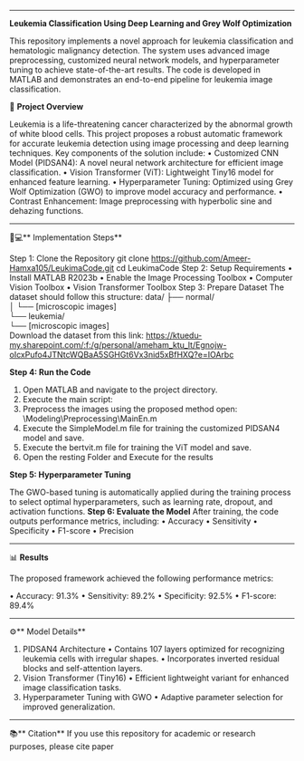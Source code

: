 ________________________________________
**Leukemia Classification Using Deep Learning and Grey Wolf Optimization**


This repository implements a novel approach for leukemia classification and hematologic malignancy detection. The system uses advanced image preprocessing, customized neural network models, and hyperparameter tuning to achieve state-of-the-art results. The code is developed in MATLAB and demonstrates an end-to-end pipeline for leukemia image classification.

📘 **Project Overview**

Leukemia is a life-threatening cancer characterized by the abnormal growth of white blood cells. This project proposes a robust automatic framework for accurate leukemia detection using image processing and deep learning techniques. Key components of the solution include:
•	Customized CNN Model (PIDSAN4): A novel neural network architecture for efficient image classification.
•	Vision Transformer (ViT): Lightweight Tiny16 model for enhanced feature learning.
•	Hyperparameter Tuning: Optimized using Grey Wolf Optimization (GWO) to improve model accuracy and performance.
•	Contrast Enhancement: Image preprocessing with hyperbolic sine and dehazing functions.
________________________________________

🧑💻** Implementation Steps**

Step 1: Clone the Repository
git clone https://github.com/Ameer-Hamxa105/LeukimaCode.git
cd LeukimaCode
Step 2: Setup Requirements
•	Install MATLAB R2023b
•	Enable the Image Processing Toolbox
•	Computer Vision Toolbox
•	Vision Transformer Toolbox
Step 3: Prepare Dataset
The dataset should follow this structure:
data/
├── normal/  
│   └── [microscopic images]  
└── leukemia/  
    └── [microscopic images]  
Download the dataset from this link: 
 https://ktuedu-my.sharepoint.com/:f:/g/personal/ameham_ktu_lt/Egnojw-oIcxPufo4JTNtcWQBaA5SGHGt6Vx3nid5xBfHXQ?e=IOArbc
 
**Step 4: Run the Code**

1.	Open MATLAB and navigate to the project directory.
2.	Execute the main script: 
3.	Preprocess the images using the proposed method open: \Modeling\Preprocessing\MainEn.m
4.	Execute the SimpleModel.m file for training the customized PIDSAN4 model and save.
5.	Execute the bertvit.m file for training the ViT model and save.
6.	Open the resting Folder and Execute for the results
   
**Step 5: Hyperparameter Tuning**

The GWO-based tuning is automatically applied during the training process to select optimal hyperparameters, such as learning rate, dropout, and activation functions.
**Step 6: Evaluate the Model**
After training, the code outputs performance metrics, including:
•	Accuracy
•	Sensitivity
•	Specificity
•	F1-score
•	Precision
________________________________________

📊 **Results**

The proposed framework achieved the following performance metrics:

•	Accuracy: 91.3%
•	Sensitivity: 89.2%
•	Specificity: 92.5%
•	F1-score: 89.4%
________________________________________

⚙️** Model Details**

1. PIDSAN4 Architecture
•	Contains 107 layers optimized for recognizing leukemia cells with irregular shapes.
•	Incorporates inverted residual blocks and self-attention layers.
2. Vision Transformer (Tiny16)
•	Efficient lightweight variant for enhanced image classification tasks.
3. Hyperparameter Tuning with GWO
•	Adaptive parameter selection for improved generalization.
________________________________________

📚** Citation**
If you use this repository for academic or research purposes, please cite paper


